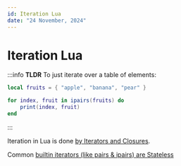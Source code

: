 ```yaml
---
id: Iteration Lua
date: "24 November, 2024"
---
```


# Iteration Lua

:::info
**TLDR** To just iterate over a table of elements:

```lua
local fruits = { "apple", "banana", "pear" }

for index, fruit in ipairs(fruits) do
    print(index, fruit)
end
```
:::

Iteration in Lua is done [by Iterators and Closures](https://www.lua.org/pil/7.1.html).

Common [builtin iterators (like pairs & ipairs) are Stateless](https://www.lua.org/pil/7.3.html)

